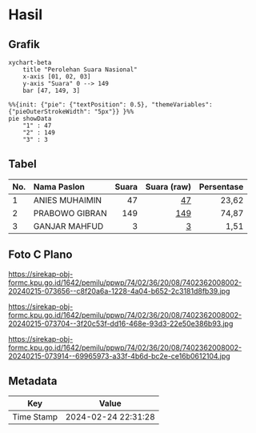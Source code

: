 # Hasil

## Grafik

```mermaid
xychart-beta
    title "Perolehan Suara Nasional"
    x-axis [01, 02, 03]
    y-axis "Suara" 0 --> 149
    bar [47, 149, 3]
```

```mermaid
%%{init: {"pie": {"textPosition": 0.5}, "themeVariables": {"pieOuterStrokeWidth": "5px"}} }%%
pie showData
    "1" : 47
    "2" : 149
    "3" : 3
```

## Tabel

| No. | Nama Paslon    | Suara | Suara (raw) | Persentase |
|:--- |:-------------- | -----:| -----------:| ----------:|
| 1   | ANIES MUHAIMIN | 47    | [47][p-1]   | 23,62      |
| 2   | PRABOWO GIBRAN | 149   | [149][p-2]  | 74,87      |
| 3   | GANJAR MAHFUD  | 3     | [3][p-3]    | 1,51       |


[p-1]: https://github.com/gigit-pemilu/pemilu-2024/blob/main/pilpres/hitung-suara/sub/74-sulawesi-tenggara/sub/02-konawe/sub/36-lalonggasumeeto/sub/2008-toolawawo/sub/002-tps/sub/paslon-1.txt
[p-2]: https://github.com/gigit-pemilu/pemilu-2024/blob/main/pilpres/hitung-suara/sub/74-sulawesi-tenggara/sub/02-konawe/sub/36-lalonggasumeeto/sub/2008-toolawawo/sub/002-tps/sub/paslon-2.txt
[p-3]: https://github.com/gigit-pemilu/pemilu-2024/blob/main/pilpres/hitung-suara/sub/74-sulawesi-tenggara/sub/02-konawe/sub/36-lalonggasumeeto/sub/2008-toolawawo/sub/002-tps/sub/paslon-3.txt

## Foto C Plano

https://sirekap-obj-formc.kpu.go.id/1642/pemilu/ppwp/74/02/36/20/08/7402362008002-20240215-073656--c8f20a6a-1228-4a04-b652-2c3181d8fb39.jpg

https://sirekap-obj-formc.kpu.go.id/1642/pemilu/ppwp/74/02/36/20/08/7402362008002-20240215-073704--3f20c53f-dd16-468e-93d3-22e50e386b93.jpg

https://sirekap-obj-formc.kpu.go.id/1642/pemilu/ppwp/74/02/36/20/08/7402362008002-20240215-073914--69965973-a33f-4b6d-bc2e-ce16b0612104.jpg


## Metadata

| Key        | Value               |
| ---------- | ------------------- |
| Time Stamp | 2024-02-24 22:31:28 |



